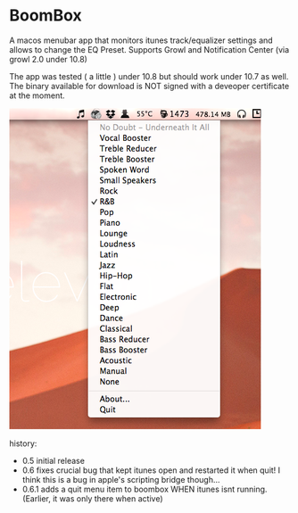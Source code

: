 BoomBox
=======
A macos menubar app that monitors itunes track/equalizer settings and allows to change the EQ Preset. Supports Growl and Notification Center (via growl 2.0 under 10.8)

The app was tested ( a little ) under 10.8 but should work under 10.7 as well.
The binary available for download is NOT signed with a deveoper certificate at the moment.

![Screenshot](http://github.com/Daij-Djan/BoomBox/raw/master/ScreenShot.png)

history: 

- 0.5 initial release
- 0.6 fixes crucial bug that kept itunes open and restarted it when quit! I think this is a bug in apple's scripting bridge though...
- 0.6.1 adds a quit menu item to boombox WHEN itunes isnt running. (Earlier, it was only there when active)
